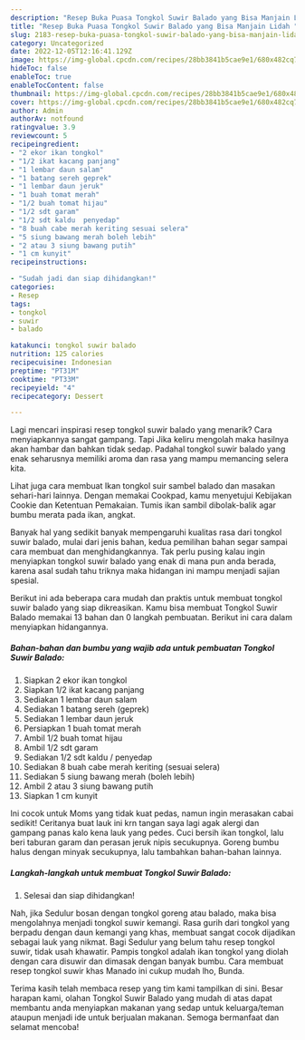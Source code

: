 ```yaml
---
description: "Resep Buka Puasa Tongkol Suwir Balado yang Bisa Manjain Lidah "
title: "Resep Buka Puasa Tongkol Suwir Balado yang Bisa Manjain Lidah "
slug: 2183-resep-buka-puasa-tongkol-suwir-balado-yang-bisa-manjain-lidah
category: Uncategorized
date: 2022-12-05T12:16:41.129Z
image: https://img-global.cpcdn.com/recipes/28bb3841b5cae9e1/680x482cq70/tongkol-suwir-balado-foto-resep-utama.jpg
hideToc: false
enableToc: true
enableTocContent: false
thumbnail: https://img-global.cpcdn.com/recipes/28bb3841b5cae9e1/680x482cq70/tongkol-suwir-balado-foto-resep-utama.jpg
cover: https://img-global.cpcdn.com/recipes/28bb3841b5cae9e1/680x482cq70/tongkol-suwir-balado-foto-resep-utama.jpg
author: Admin
authorAv: notfound
ratingvalue: 3.9
reviewcount: 5
recipeingredient:
- "2 ekor ikan tongkol"
- "1/2 ikat kacang panjang"
- "1 lembar daun salam"
- "1 batang sereh geprek"
- "1 lembar daun jeruk"
- "1 buah tomat merah"
- "1/2 buah tomat hijau"
- "1/2 sdt garam"
- "1/2 sdt kaldu  penyedap"
- "8 buah cabe merah keriting sesuai selera"
- "5 siung bawang merah boleh lebih"
- "2 atau 3 siung bawang putih"
- "1 cm kunyit"
recipeinstructions:

- "Sudah jadi dan siap dihidangkan!"
categories:
- Resep
tags:
- tongkol
- suwir
- balado

katakunci: tongkol suwir balado 
nutrition: 125 calories
recipecuisine: Indonesian
preptime: "PT31M"
cooktime: "PT33M"
recipeyield: "4"
recipecategory: Dessert

---
```



Lagi mencari inspirasi resep tongkol suwir balado yang menarik? Cara menyiapkannya sangat gampang. Tapi Jika keliru mengolah maka hasilnya akan hambar dan bahkan tidak sedap. Padahal tongkol suwir balado yang enak seharusnya memiliki aroma dan rasa yang mampu memancing selera kita.


Lihat juga cara membuat Ikan tongkol suir sambel balado dan masakan sehari-hari lainnya. Dengan memakai Cookpad, kamu menyetujui Kebijakan Cookie dan Ketentuan Pemakaian. Tumis ikan sambil dibolak-balik agar bumbu merata pada ikan, angkat.

Banyak hal yang sedikit banyak mempengaruhi kualitas rasa dari tongkol suwir balado, mulai dari jenis bahan, kedua pemilihan bahan segar sampai cara membuat dan menghidangkannya. Tak perlu pusing kalau ingin menyiapkan tongkol suwir balado yang enak di mana pun anda berada, karena asal sudah tahu triknya maka hidangan ini mampu menjadi sajian spesial.


Berikut ini ada beberapa cara mudah dan praktis untuk membuat tongkol suwir balado yang siap dikreasikan. Kamu bisa membuat Tongkol Suwir Balado memakai 13 bahan dan 0 langkah pembuatan. Berikut ini cara dalam menyiapkan hidangannya.

<!--inarticleads1-->

##### Bahan-bahan dan bumbu yang wajib ada untuk pembuatan Tongkol Suwir Balado:

1. Siapkan 2 ekor ikan tongkol
1. Siapkan 1/2 ikat kacang panjang
1. Sediakan 1 lembar daun salam
1. Sediakan 1 batang sereh (geprek)
1. Sediakan 1 lembar daun jeruk
1. Persiapkan 1 buah tomat merah
1. Ambil 1/2 buah tomat hijau
1. Ambil 1/2 sdt garam
1. Sediakan 1/2 sdt kaldu / penyedap
1. Sediakan 8 buah cabe merah keriting (sesuai selera)
1. Sediakan 5 siung bawang merah (boleh lebih)
1. Ambil 2 atau 3 siung bawang putih
1. Siapkan 1 cm kunyit


Ini cocok untuk Moms yang tidak kuat pedas, namun ingin merasakan cabai sedikit! Ceritanya buat lauk ini krn tangan saya lagi agak alergi dan gampang panas kalo kena lauk yang pedes. Cuci bersih ikan tongkol, lalu beri taburan garam dan perasan jeruk nipis secukupnya. Goreng bumbu halus dengan minyak secukupnya, lalu tambahkan bahan-bahan lainnya. 

<!--inarticleads2-->

##### Langkah-langkah untuk membuat Tongkol Suwir Balado:


1. Selesai dan siap dihidangkan!

Nah, jika Sedulur bosan dengan tongkol goreng atau balado, maka bisa mengolahnya menjadi tongkol suwir kemangi. Rasa gurih dari tongkol yang berpadu dengan daun kemangi yang khas, membuat sangat cocok dijadikan sebagai lauk yang nikmat. Bagi Sedulur yang belum tahu resep tongkol suwir, tidak usah khawatir. Pampis tongkol adalah ikan tongkol yang diolah dengan cara disuwir dan dimasak dengan banyak bumbu. Cara membuat resep tongkol suwir khas Manado ini cukup mudah lho, Bunda. 

Terima kasih telah membaca resep yang tim kami tampilkan di sini. Besar harapan kami, olahan Tongkol Suwir Balado yang mudah di atas dapat membantu anda menyiapkan makanan yang sedap untuk keluarga/teman ataupun menjadi ide untuk berjualan makanan. Semoga bermanfaat dan selamat mencoba!
